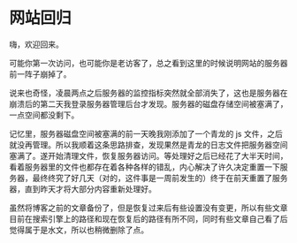 # 网站回归

嗨，欢迎回来。

可能你第一次访问，也可能你是老访客了，总之看到这里的时候说明网站的服务器前一阵子崩掉了。

说来也奇怪，凌晨两点之后服务器的监控指标突然就全部消失了，这也是服务器在崩溃后的第二天我登录服务器管理后台才发现。服务器的磁盘存储空间被塞满了，一点空间都没剩下。

记忆里，服务器磁盘空间被塞满的前一天晚我刚添加了一个青龙的 js 文件，之后就没再管理。所以我顺着这条思路排查，发现果然是青龙的日志文件把服务器空间塞满了。遂开始清理文件，恢复服务器访问。等处理好之后已经花了大半天时间，看着服务器里的文件也都存在着各种各样的错乱，内心解决了许久决定重置一下服务器，最终终究了好几天（对的，这件事是一周前发生的）终于在前天重置了服务器，直到昨天才将大部分内容重新处理好。

虽然将博客之前的文章备份了，但是恢复过来后有些设置没有变更，所以有些文章目前在搜索引擎上的路径和现在恢复后的路径有所不同，同时有些文章自己看了后觉得属于是水文，所以也稍微删除了点。
